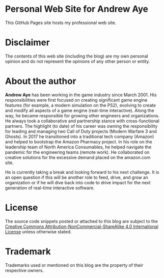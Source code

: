 # Personal Web Site for Andrew Aye

This GitHub Pages site hosts my professional web site.

# Disclaimer

The contents of this web site (including the blog) are my own personal opinion and do not represent the opinions of any other person or entity.

# About the author

**Andrew Aye** has been working in the game industry since March 2001. His responsibilities were first focused on creating significant game engine features (for example, a modern simulation on the PS2), evolving to create and modify all aspects of a game engine (real-time interactive). Along the way, he became responsible for growing other engineers and organizations. He always took a collaborative and partnership stance with cross-functional partners. The highlight (to date) of his career was owning the responsibility for leading and managing two Call of Duty projects (Modern Warfare 3 and Ghosts). In 2017 he transitioned into a traditional tech company (Amazon) and helped to bootstrap the Amazon Pharmacy project. In his role on the leadership team of North America Consumables, he helped navigate the pandemic for the engineering teams (remote work). He collaborated on creative solutions for the excessive demand placed on the amazon.com site.

He is currently taking a break and looking forward to his next challenge. It is an open question if this will be another role to feed, drive, and grow an organization or if he will dive back into code to drive impact for the next generation of real-time interactive software.

# License

The source code snippets posted or attached to this blog are subject to the [Creative Commons Attribution-NonCommercial-ShareAlike 4.0 International License](http://creativecommons.org/licenses/by-nc-sa/4.0/) unless otherwise stated.

# Trademark

Trademarks used or mentioned on this blog are the property of their respective owners.
